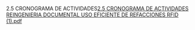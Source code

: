 2.5	CRONOGRAMA DE ACTIVIDADES[2.5 CRONOGRAMA DE ACTIVIDADES REINGENIERIA DOCUMENTAL USO EFICIENTE DE REFACCIONES RFID (1).pdf](https://github.com/Roi-eiikova/Archivos-/files/8934917/2.5.CRONOGRAMA.DE.ACTIVIDADES.REINGENIERIA.DOCUMENTAL.USO.EFICIENTE.DE.REFACCIONES.RFID.1.pdf)
